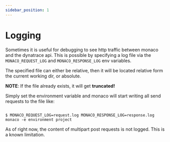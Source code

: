```yaml
---
sidebar_position: 1
---
```


# Logging

Sometimes it is useful for debugging to see http traffic between monaco and the dynatrace api. This is possible by specifying a log file via the `MONACO_REQUEST_LOG` and `MONACO_RESPONSE_LOG` env variables.

The specified file can either be relative, then it will be located relative form the current working dir, or absolute.

**NOTE**: If the file already exists, it will get **truncated!**

Simply set the environment variable and monaco will start writing all send requests to the file like:

```shell title="shell"

$ MONACO_REQUEST_LOG=request.log MONACO_RESPONSE_LOG=response.log monaco -e environment project

```

As of right now, the content of multipart post requests is not logged. This is a known limitation.